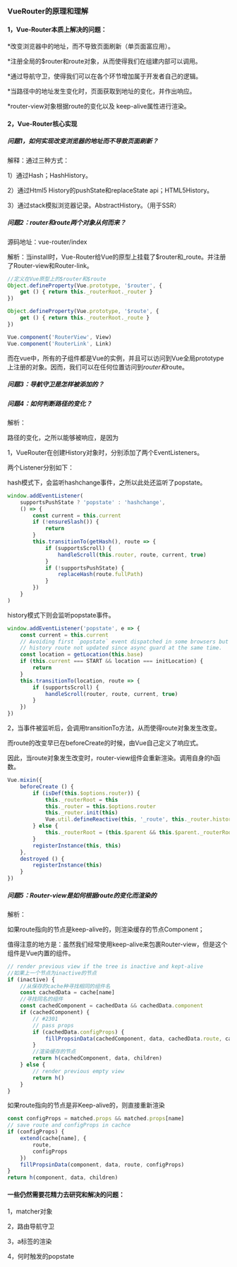 ### VueRouter的原理和理解



#### 1，Vue-Router本质上解决的问题：

*改变浏览器中的地址，而不导致页面刷新（单页面富应用）。

*注册全局的$router和route对象，从而使得我们在组建内部可以调用。

*通过导航守卫，使得我们可以在各个环节增加属于开发者自己的逻辑。

*当路径中的地址发生变化时，页面获取到地址的变化，并作出响应。

*router-view对象根据route的变化以及 keep-alive属性进行渲染。



#### 2，Vue-Router核心实现

##### 问题1，如何实现改变浏览器的地址而不导致页面刷新？



解释：通过三种方式：

1）通过Hash；HashHistory。

2）通过Html5 History的pushState和replaceState api；HTML5History。

3）通过stack模拟浏览器记录。AbstractHistory。（用于SSR）



##### 问题2：$router和$route两个对象从何而来？

源码地址：vue-router/index

解析：当install时，Vue-Router给Vue的原型上挂载了$router和_route。并注册了Router-view和Router-link。

```javascript
//定义在Vue原型上的$router和$route
Object.defineProperty(Vue.prototype, '$router', {
    get () { return this._routerRoot._router }
})

Object.defineProperty(Vue.prototype, '$route', {
    get () { return this._routerRoot._route }
})

Vue.component('RouterView', View)
Vue.component('RouterLink', Link)
```

而在vue中，所有的子组件都是Vue的实例，并且可以访问到Vue全局prototype上注册的对象。因而，我们可以在任何位置访问到$router和$route。

##### 问题3：导航守卫是怎样被添加的？



##### 问题4：如何判断路径的变化？

解析：

路径的变化，之所以能够被响应，是因为

1，VueRouter在创建History对象时，分别添加了两个EventListeners。

两个Listener分别如下：

hash模式下，会监听hashchange事件，之所以此处还监听了popstate。

```javascript
window.addEventListener(
    supportsPushState ? 'popstate' : 'hashchange',
    () => {
        const current = this.current
        if (!ensureSlash()) {
            return
        }
        this.transitionTo(getHash(), route => {
            if (supportsScroll) {
                handleScroll(this.router, route, current, true)
            }
            if (!supportsPushState) {
                replaceHash(route.fullPath)
            }
        })
    }
)
```

history模式下则会监听popstate事件。

```javascript
window.addEventListener('popstate', e => {
    const current = this.current
    // Avoiding first `popstate` event dispatched in some browsers but first
    // history route not updated since async guard at the same time.
    const location = getLocation(this.base)
    if (this.current === START && location === initLocation) {
        return
    }
    this.transitionTo(location, route => {
        if (supportsScroll) {
            handleScroll(router, route, current, true)
        }
    })
})
```

2，当事件被监听后，会调用transitionTo方法，从而使得route对象发生改变。

而route的改变早已在beforeCreate的时候，由Vue自己定义了响应式。

因此，当route对象发生改变时，router-view组件会重新渲染。调用自身的h函数。

```javascript
Vue.mixin({
    beforeCreate () {
        if (isDef(this.$options.router)) {
            this._routerRoot = this
            this._router = this.$options.router
            this._router.init(this)
            Vue.util.defineReactive(this, '_route', this._router.history.current)
        } else {
            this._routerRoot = (this.$parent && this.$parent._routerRoot) || this
        }
        registerInstance(this, this)
    },
    destroyed () {
        registerInstance(this)
    }
})
```



##### 问题5：Router-view是如何根据route的变化而渲染的

解析：

如果route指向的节点是keep-alive的，则渲染缓存的节点Component；

值得注意的地方是：虽然我们经常使用keep-alive来包裹Router-view，但是这个组件是Vue内置的组件。

```javascript
// render previous view if the tree is inactive and kept-alive
//如果上一个节点为inactive的节点
if (inactive) {
    //从保存的cache种寻找相同的组件名
    const cachedData = cache[name]
    //寻找同名的组件
    const cachedComponent = cachedData && cachedData.component
    if (cachedComponent) {
        // #2301
        // pass props
        if (cachedData.configProps) {
            fillPropsinData(cachedComponent, data, cachedData.route, cachedData.configProps)
        }
        //渲染缓存的节点
        return h(cachedComponent, data, children)
    } else {
        // render previous empty view
        return h()
    }
}
```

如果route指向的节点是非Keep-alive的，则直接重新渲染

```javascript
const configProps = matched.props && matched.props[name]
// save route and configProps in cachce
if (configProps) {
    extend(cache[name], {
        route,
        configProps
    })
    fillPropsinData(component, data, route, configProps)
}
return h(component, data, children)
```

#### 一些仍然需要花精力去研究和解决的问题：

1，matcher对象

2，路由导航守卫

3，a标签的渲染

4，何时触发的popstate